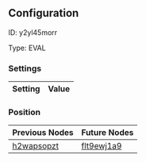 # <nil>
## Configuration
ID:  y2yl45morr

Type: EVAL 


### Settings
| Setting | Value  |
| :------------------------ | ---------------------------------------- |
 




### Position
| Previous Nodes | Future Nodes |
| :------------- | ------------ |
| [h2wapsopzt](./h2wapsopzt.md) | [flt9ewj1a9](./flt9ewj1a9.md) |